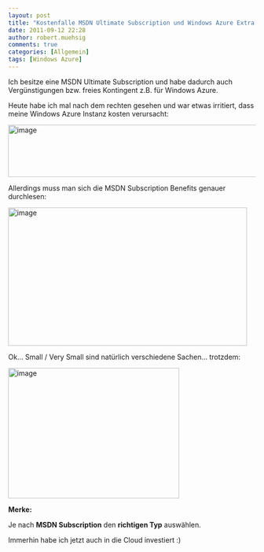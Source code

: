 ```yaml
---
layout: post
title: "Kostenfalle MSDN Ultimate Subscription und Windows Azure Extra Small Instances"
date: 2011-09-12 22:28
author: robert.muehsig
comments: true
categories: [Allgemein]
tags: [Windows Azure]
---
```

<p>Ich besitze eine MSDN Ultimate Subscription und habe dadurch auch Vergünstigungen bzw. freies Kontingent z.B. für Windows Azure.</p> <p>Heute habe ich mal nach dem rechten gesehen und war etwas irritiert, dass meine Windows Azure Instanz kosten verursacht:</p> <p><a href="{{BASE_PATH}}/assets/wp-images/image1349.png"><img style="background-image: none; border-bottom: 0px; border-left: 0px; padding-left: 0px; padding-right: 0px; display: inline; border-top: 0px; border-right: 0px; padding-top: 0px" title="image" border="0" alt="image" src="{{BASE_PATH}}/assets/wp-images/image_thumb531.png" width="560" height="106"></a></p> <p>Allerdings muss man sich die MSDN Subscription Benefits genauer durchlesen:</p> <p><a href="{{BASE_PATH}}/assets/wp-images/image1350.png"><img style="background-image: none; border-bottom: 0px; border-left: 0px; padding-left: 0px; padding-right: 0px; display: inline; border-top: 0px; border-right: 0px; padding-top: 0px" title="image" border="0" alt="image" src="{{BASE_PATH}}/assets/wp-images/image_thumb532.png" width="486" height="281"></a></p> <p>Ok… Small / Very Small sind natürlich verschiedene Sachen… trotzdem:</p> <p><a href="{{BASE_PATH}}/assets/wp-images/image1351.png"><img style="background-image: none; border-bottom: 0px; border-left: 0px; margin: 0px 5px 0px 0px; padding-left: 0px; padding-right: 0px; display: inline; border-top: 0px; border-right: 0px; padding-top: 0px" title="image" border="0" alt="image" src="{{BASE_PATH}}/assets/wp-images/image_thumb533.png" width="348" height="265"></a></p> <p><strong>Merke: </strong></p> <p>Je nach <strong>MSDN Subscription</strong> den <strong>richtigen Typ</strong> auswählen.</p> <p>Immerhin habe ich jetzt auch in die Cloud investiert :)</p>
